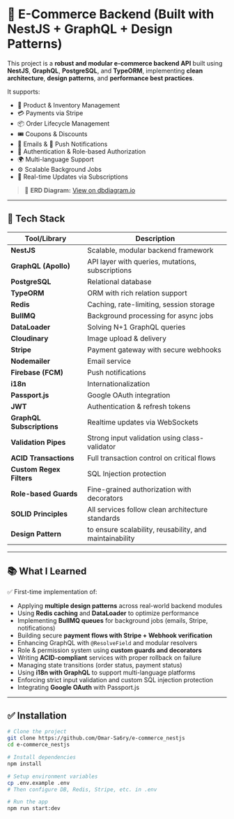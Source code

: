 # 🛒 E-Commerce Backend (Built with NestJS + GraphQL + Design Patterns)

This project is a **robust and modular e-commerce backend API** built using **NestJS**, **GraphQL**, **PostgreSQL**, and **TypeORM**, implementing **clean architecture**, **design patterns**, and **performance best practices**.

It supports:

- 🧺 Product & Inventory Management  
- 💳 Payments via Stripe  
- 📦 Order Lifecycle Management  
- 🎟️ Coupons & Discounts  
- 📨 Emails & 🔔 Push Notifications  
- 🔐 Authentication & Role-based Authorization  
- 🌍 Multi-language Support  
- ⚙️ Scalable Background Jobs  
- 🚀 Real-time Updates via Subscriptions

> 🔗 **ERD Diagram:** [View on dbdiagram.io](https://dbdiagram.io/d/e-commerce-67671589fc29fb2b3b0eca7a)

---

## 🚀 Tech Stack

| Tool/Library     | Description |
|------------------|-------------|
| **NestJS**       | Scalable, modular backend framework |
| **GraphQL (Apollo)** | API layer with queries, mutations, subscriptions |
| **PostgreSQL**   | Relational database |
| **TypeORM**      | ORM with rich relation support |
| **Redis**        | Caching, rate-limiting, session storage |
| **BullMQ**       | Background processing for async jobs |
| **DataLoader**   | Solving N+1 GraphQL queries |
| **Cloudinary**   | Image upload & delivery |
| **Stripe**       | Payment gateway with secure webhooks |
| **Nodemailer**   | Email service |
| **Firebase (FCM)** | Push notifications |
| **i18n**         | Internationalization |
| **Passport.js**  | Google OAuth integration |
| **JWT**          | Authentication & refresh tokens |
| **GraphQL Subscriptions** | Realtime updates via WebSockets |
| **Validation Pipes** | Strong input validation using class-validator |
| **ACID Transactions** | Full transaction control on critical flows |
| **Custom Regex Filters** | SQL Injection protection |
| **Role-based Guards** | Fine-grained authorization with decorators |
| **SOLID Principles** | All services follow clean architecture standards |
| **Design Pattern** |to ensure scalability, reusability, and maintainability |

---

## 📚 What I Learned

✅ First-time implementation of:

- Applying **multiple design patterns** across real-world backend modules  
- Using **Redis caching** and **DataLoader** to optimize performance  
- Implementing **BullMQ queues** for background jobs (emails, Stripe, notifications)  
- Building secure **payment flows with Stripe + Webhook verification**  
- Enhancing GraphQL with `@ResolveField` and modular resolvers  
- Role & permission system using **custom guards and decorators**  
- Writing **ACID-compliant** services with proper rollback on failure  
- Managing state transitions (order status, payment status)  
- Using **i18n with GraphQL** to support multi-language platforms  
- Enforcing strict input validation and custom SQL injection protection  
- Integrating **Google OAuth** with Passport.js  

---

## ✅ Installation

```bash
# Clone the project
git clone https://github.com/Omar-Sa6ry/e-commerce_nestjs
cd e-commerce_nestjs

# Install dependencies
npm install

# Setup environment variables
cp .env.example .env
# Then configure DB, Redis, Stripe, etc. in .env

# Run the app
npm run start:dev
